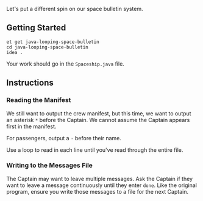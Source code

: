 Let's put a different spin on our space bulletin system.

## Getting Started

```no-highlight
et get java-looping-space-bulletin
cd java-looping-space-bulletin
idea .
```

Your work should go in the `Spaceship.java` file.

## Instructions

### Reading the Manifest

We still want to output the crew manifest, but this time, we want to output an asterisk `*` before the Captain. We cannot assume the Captain appears first in the manifest.

For passengers, output a `-` before their name.

Use a loop to read in each line until you've read through the entire file.

### Writing to the Messages File

The Captain may want to leave multiple messages. Ask the Captain if they want to leave a message continuously until they enter `done`. Like the original program, ensure you write those messages to a file for the next Captain.
